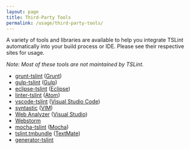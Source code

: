 ```yaml
---
layout: page
title: Third-Party Tools
permalink: /usage/third-party-tools/
---
```


A variety of tools and libraries are available to help you integrate TSLint automatically into your build process or IDE. Please see their respective sites for usage.

_Note: Most of these tools are not maintained by TSLint._

* [grunt-tslint][0] ([Grunt][1])
* [gulp-tslint][2] ([Gulp][3])
* [eclipse-tslint][4] ([Eclipse][5])
* [linter-tslint][6] ([Atom][7])
* [vscode-tslint][8] ([Visual Studio Code][9])
* [syntastic][10] ([VIM][11])
* [Web Analyzer][12] ([Visual Studio][13])
* [Webstorm][14]
* [mocha-tslint][15] ([Mocha][16])
* [tslint.tmbundle][17] ([TextMate][18])
* [generator-tslint][19]


[0]: https://github.com/palantir/grunt-tslint
[1]: http://gruntjs.com/
[2]: https://github.com/panuhorsmalahti/gulp-tslint
[3]: http://gulpjs.com/
[4]: https://github.com/palantir/eclipse-tslint
[5]: http://www.eclipse.org/
[6]: https://github.com/AtomLinter/linter-tslint
[7]: https://atom.io/
[8]: https://github.com/Microsoft/vscode-tslint/tree/master/tslint
[9]: https://code.visualstudio.com/
[10]: https://github.com/scrooloose/syntastic
[11]: http://www.vim.org/
[12]: https://visualstudiogallery.msdn.microsoft.com/6edc26d4-47d8-4987-82ee-7c820d79be1d
[13]: https://www.visualstudio.com/
[14]: https://www.jetbrains.com/help/webstorm/2016.1/tslint.html
[15]: https://github.com/t-sauer/mocha-tslint
[16]: https://mochajs.org/
[17]: https://github.com/natesilva/tslint.tmbundle
[18]: https://macromates.com
[19]: https://github.com/greybax/generator-tslint
